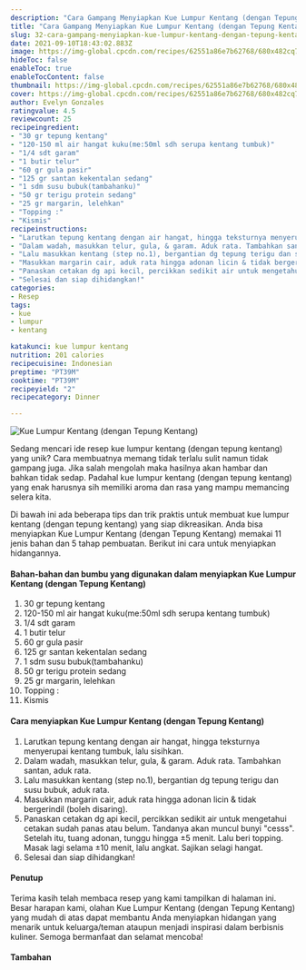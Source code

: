 ```yaml
---
description: "Cara Gampang Menyiapkan Kue Lumpur Kentang (dengan Tepung Kentang), Lezat"
title: "Cara Gampang Menyiapkan Kue Lumpur Kentang (dengan Tepung Kentang), Lezat"
slug: 32-cara-gampang-menyiapkan-kue-lumpur-kentang-dengan-tepung-kentang-lezat
date: 2021-09-10T18:43:02.883Z
image: https://img-global.cpcdn.com/recipes/62551a86e7b62768/680x482cq70/kue-lumpur-kentang-dengan-tepung-kentang-foto-resep-utama.jpg
hideToc: false
enableToc: true
enableTocContent: false
thumbnail: https://img-global.cpcdn.com/recipes/62551a86e7b62768/680x482cq70/kue-lumpur-kentang-dengan-tepung-kentang-foto-resep-utama.jpg
cover: https://img-global.cpcdn.com/recipes/62551a86e7b62768/680x482cq70/kue-lumpur-kentang-dengan-tepung-kentang-foto-resep-utama.jpg
author: Evelyn Gonzales
ratingvalue: 4.5
reviewcount: 25
recipeingredient:
- "30 gr tepung kentang"
- "120-150 ml air hangat kuku(me:50ml sdh serupa kentang tumbuk)"
- "1/4 sdt garam"
- "1 butir telur"
- "60 gr gula pasir"
- "125 gr santan kekentalan sedang"
- "1 sdm susu bubuk(tambahanku)"
- "50 gr terigu protein sedang"
- "25 gr margarin, lelehkan"
- "Topping :"
- "Kismis"
recipeinstructions:
- "Larutkan tepung kentang dengan air hangat, hingga teksturnya menyerupai kentang tumbuk, lalu sisihkan."
- "Dalam wadah, masukkan telur, gula, & garam. Aduk rata. Tambahkan santan, aduk rata."
- "Lalu masukkan kentang (step no.1), bergantian dg tepung terigu dan susu bubuk, aduk rata."
- "Masukkan margarin cair, aduk rata hingga adonan licin & tidak bergerindil (boleh disaring)."
- "Panaskan cetakan dg api kecil, percikkan sedikit air untuk mengetahui cetakan sudah panas atau belum. Tandanya akan muncul bunyi \"cesss\". Setelah itu, tuang adonan, tunggu hingga ±5 menit. Lalu beri topping. Masak lagi selama ±10 menit, lalu angkat. Sajikan selagi hangat."
- "Selesai dan siap dihidangkan!"
categories:
- Resep
tags:
- kue
- lumpur
- kentang

katakunci: kue lumpur kentang 
nutrition: 201 calories
recipecuisine: Indonesian
preptime: "PT39M"
cooktime: "PT39M"
recipeyield: "2"
recipecategory: Dinner

---
```



![Kue Lumpur Kentang (dengan Tepung Kentang)](https://img-global.cpcdn.com/recipes/62551a86e7b62768/680x482cq70/kue-lumpur-kentang-dengan-tepung-kentang-foto-resep-utama.jpg)

Sedang mencari ide resep kue lumpur kentang (dengan tepung kentang) yang unik? Cara membuatnya memang tidak terlalu sulit namun tidak gampang juga. Jika salah mengolah maka hasilnya akan hambar dan bahkan tidak sedap. Padahal kue lumpur kentang (dengan tepung kentang) yang enak harusnya sih memiliki aroma dan rasa yang mampu memancing selera kita.




Di bawah ini ada beberapa tips dan trik praktis untuk membuat kue lumpur kentang (dengan tepung kentang) yang siap dikreasikan. Anda bisa menyiapkan Kue Lumpur Kentang (dengan Tepung Kentang) memakai 11 jenis bahan dan 5 tahap pembuatan. Berikut ini cara untuk menyiapkan hidangannya.

<!--inarticleads1-->

#### Bahan-bahan dan bumbu yang digunakan dalam menyiapkan Kue Lumpur Kentang (dengan Tepung Kentang)

1. 30 gr tepung kentang
1. 120-150 ml air hangat kuku(me:50ml sdh serupa kentang tumbuk)
1. 1/4 sdt garam
1. 1 butir telur
1. 60 gr gula pasir
1. 125 gr santan kekentalan sedang
1. 1 sdm susu bubuk(tambahanku)
1. 50 gr terigu protein sedang
1. 25 gr margarin, lelehkan
1. Topping :
1. Kismis

<!--inarticleads2-->

#### Cara menyiapkan Kue Lumpur Kentang (dengan Tepung Kentang)

1. Larutkan tepung kentang dengan air hangat, hingga teksturnya menyerupai kentang tumbuk, lalu sisihkan.
1. Dalam wadah, masukkan telur, gula, & garam. Aduk rata. Tambahkan santan, aduk rata.
1. Lalu masukkan kentang (step no.1), bergantian dg tepung terigu dan susu bubuk, aduk rata.
1. Masukkan margarin cair, aduk rata hingga adonan licin & tidak bergerindil (boleh disaring).
1. Panaskan cetakan dg api kecil, percikkan sedikit air untuk mengetahui cetakan sudah panas atau belum. Tandanya akan muncul bunyi \"cesss\". Setelah itu, tuang adonan, tunggu hingga ±5 menit. Lalu beri topping. Masak lagi selama ±10 menit, lalu angkat. Sajikan selagi hangat.
1. Selesai dan siap dihidangkan!

#### Penutup

Terima kasih telah membaca resep yang kami tampilkan di halaman ini. Besar harapan kami, olahan Kue Lumpur Kentang (dengan Tepung Kentang) yang mudah di atas dapat membantu Anda menyiapkan hidangan yang menarik untuk keluarga/teman ataupun menjadi inspirasi dalam berbisnis kuliner. Semoga bermanfaat dan selamat mencoba!

#### Tambahan



